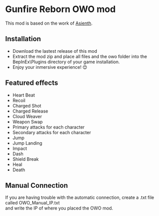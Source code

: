 # Gunfire Reborn OWO mod
This mod is based on the work of [Asienth](https://github.com/Astienth/gunfire-reborn-bhaptics).

## Installation
- Download the lastest release of this mod
- Extract the mod zip and place all files and the owo folder into the BepInEx\Plugins directory of your game installation.
- Enjoy your inmersive experience! 😊

## Featured effects
- Heart Beat
- Recoil
- Charged Shot
- Charged Release
- Cloud Weaver
- Weapon Swap
- Primary attacks for each character
- Secondary attacks for each character
- Jump
- Jump Landing
- Impact
- Dash
- Shield Break
- Heal
- Death

## Manual Connection
If you are having trouble with the automatic connection, create a .txt file called OWO_Manual_IP.txt  
and write the IP of where you placed the OWO mod.
